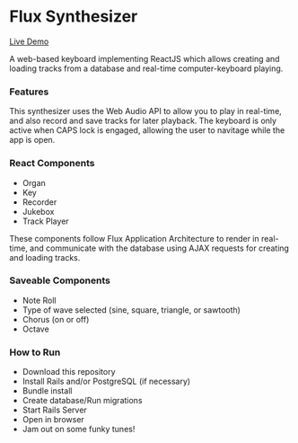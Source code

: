 # Flux Synthesizer
[Live Demo](http://flux-synth.herokuapp.com/)

A web-based keyboard implementing ReactJS which allows creating and loading tracks from a database and real-time computer-keyboard playing.

### Features

This synthesizer uses the Web Audio API to allow you to play in real-time, and also record and save tracks for later playback.  The keyboard is only active when CAPS lock is engaged, allowing the user to navitage while the app is open.

### React Components

* Organ
* Key
* Recorder
* Jukebox
* Track Player

These components follow Flux Application Architecture to render in real-time, and communicate with the database using AJAX requests for creating and loading tracks.

### Saveable Components

* Note Roll
* Type of wave selected (sine, square, triangle, or sawtooth)
* Chorus (on or off)
* Octave

### How to Run

* Download this repository
* Install Rails and/or PostgreSQL (if necessary)
* Bundle install
* Create database/Run migrations
* Start Rails Server
* Open in browser
* Jam out on some funky tunes!